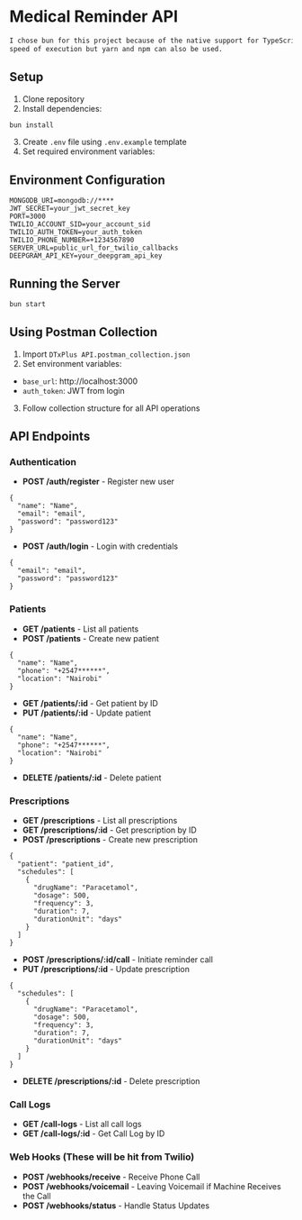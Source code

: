 # Medical Reminder API

```bash
I chose bun for this project because of the native support for TypeScript and the 
speed of execution but yarn and npm can also be used.
```

## Setup
1. Clone repository
2. Install dependencies:
```bash
bun install
```
3. Create `.env` file using `.env.example` template
4. Set required environment variables:

## Environment Configuration
```
MONGODB_URI=mongodb://****
JWT_SECRET=your_jwt_secret_key
PORT=3000
TWILIO_ACCOUNT_SID=your_account_sid
TWILIO_AUTH_TOKEN=your_auth_token
TWILIO_PHONE_NUMBER=+1234567890
SERVER_URL=public_url_for_twilio_callbacks
DEEPGRAM_API_KEY=your_deepgram_api_key
```

## Running the Server
```bash
bun start
```

## Using Postman Collection
1. Import `DTxPlus API.postman_collection.json`
2. Set environment variables:
  - `base_url`: http://localhost:3000
  - `auth_token`: JWT from login
3. Follow collection structure for all API operations

## API Endpoints

### Authentication
- **POST /auth/register** - Register new user
```
{
  "name": "Name",
  "email": "email",
  "password": "password123"
}
```
- **POST /auth/login** - Login with credentials
```
{
  "email": "email",
  "password": "password123"
}
```

### Patients
- **GET /patients** - List all patients
- **POST /patients** - Create new patient
```
{
  "name": "Name",
  "phone": "+2547******",
  "location": "Nairobi"
}
```

- **GET /patients/:id** - Get patient by ID
- **PUT /patients/:id** - Update patient
```
{
  "name": "Name",
  "phone": "+2547******",
  "location": "Nairobi"
}
```
- **DELETE /patients/:id** - Delete patient

### Prescriptions
- **GET /prescriptions** - List all prescriptions
- **GET /prescriptions/:id** - Get prescription by ID
- **POST /prescriptions** - Create new prescription
```
{
  "patient": "patient_id",
  "schedules": [
    {
      "drugName": "Paracetamol",
      "dosage": 500,
      "frequency": 3,
      "duration": 7,
      "durationUnit": "days"
    }
  ]
}
```
- **POST /prescriptions/:id/call** - Initiate reminder call
- **PUT /prescriptions/:id** - Update prescription
```
{
  "schedules": [
    {
      "drugName": "Paracetamol",
      "dosage": 500,
      "frequency": 3,
      "duration": 7,
      "durationUnit": "days"
    }
  ]
}
```
- **DELETE /prescriptions/:id** - Delete prescription

### Call Logs
- **GET /call-logs** - List all call logs
- **GET /call-logs/:id** - Get Call Log by ID

### Web Hooks (These will be hit from Twilio)
- **POST /webhooks/receive** - Receive Phone Call
- **POST /webhooks/voicemail** - Leaving Voicemail if Machine Receives the Call
- **POST /webhooks/status** - Handle Status Updates